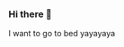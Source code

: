 ### Hi there 👋

<!--
**IpDaniel/IpDaniel** is a ✨ _special_ ✨ repository because its `README.md` (this file) appears on your GitHub profile.

Here are some ideas to get you started:

- WEEEEE
- 🔭 I’m currently working on ...
- 🌱 I’m currently learning ...
- 👯 I’m looking to collaborate on ...
- 🤔 I’m looking for help with ...
- 💬 Ask me about ...
- 📫 How to reach me: ...
- 😄 Pronouns: ...
- ⚡ Fun fact: ...
-->
I want to go to bed
yayayaya
